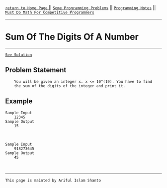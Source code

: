 [ `return to Home Page` ](https://shanto-swe029.github.io) || [`Some Programming Problems`](https://shanto-swe029.github.io/programmingproblems) || [`Programming Notes`](https://shanto-swe029.github.io/programmingnotes) || [`Must Do Math For Competitive Programmers`](https://shanto-swe029.github.io/must-do-math-cp/home)

***

# Sum Of The Digits Of A Number

***

[`See Solution`](https://shanto-swe029.github.io/programmingproblem/sumofdigitsofanumber/solution)

## Problem Statement

```
    You will be given an integer x. x <= 10^(19). You have to find
    the sum of the digits of the integer and print it.
```

## Example

    Sample Input
        12345
    Sample Output
        15

<br>

    Sample Input
        918273645
    Sample Output
        45

<br>


***

`This page is mainted by Ariful Islam Shanto`

